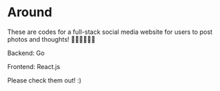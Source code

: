 # Around
These are codes for a full-stack social media website for users to post photos and thoughts! 🤳📸🤳📸🤳📸

Backend: Go

Frontend: React.js 

Please check them out! :)
